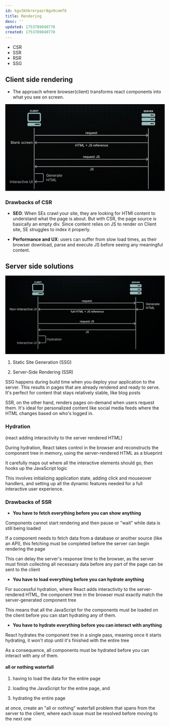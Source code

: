 ```yaml
---
id: kgx3khbrerpazr8go9comf8
title: Rendering
desc: ''
updated: 1753789040778
created: 1753789040778
---
```

- CSR
- SSR
- RSR
- SSG

## Client side rendering
- The approach where browser(client) transforms react components into what you see on screen.

![alt text](/assets/images/CSR.png)

### Drawbacks of CSR
- **SEO**: When SEs crawl your site, they are looking for HTMl content to understand what the page is about. But with CSR, the page source is basically an empty div. Since content relies on JS to render on Client site, SE struggles to index it properly.

- **Performance and UX**: users can suffer from slow load times, as their browser download, parse and execute JS before seeing any meaningful content.





## Server side solutions

![alt text](/assets/images/SSR.png)

1. Static Site Generation (SSG)
 
2. Server-Side Rendering (SSR)
 
SSG happens during build time when you deploy your application to the server. This results in pages that are already rendered and ready to serve. It's perfect for content that stays relatively stable, like blog posts
 
SSR, on the other hand, renders pages on-demand when users request them. It's ideal for personalized content like social media feeds where the HTML changes based on who's logged in.

### Hydration
(react adding interactivity to the server rendered HTML)
 
During hydration, React takes control in the browser and reconstructs the component tree in memory, using the server-rendered HTML as a blueprint
 
It carefully maps out where all the interactive elements should go, then hooks up the JavaScript logic
 
This involves initializing application state, adding click and mouseover handlers, and setting up all the dynamic features needed for a full interactive user experience.

### Drawbacks of SSR
 
- **You have to fetch everything before you can show anything**
 
Components cannot start rendering and then pause or "wait" while data is still being loaded
 
If a component needs to fetch data from a database or another source (like an API), this fetching must be completed before the server can begin rendering the page
 
This can delay the server's response time to the browser, as the server must finish collecting all necessary data before any part of the page can be sent to the client

- **You have to load everything before you can hydrate anything**
 
For successful hydration, where React adds interactivity to the server-rendered HTML, the component tree in the browser must exactly match the server-generated component tree
 
This means that all the JavaScript for the components must be loaded on the client before you can start hydrating any of them.

- **You have to hydrate everything before you can interact with anything**
 
React hydrates the component tree in a single pass, meaning once it starts hydrating, it won't stop until it's finished with the entire tree
 
As a consequence, all components must be hydrated before you can interact with any of them.


#### all or nothing waterfall
 
1. having to load the data for the entire page
 
2. loading the JavaScript for the entire page, and
 
3. hydrating the entire page
 
at once, create an "all or nothing" waterfall problem that spans from the server to the client, where each issue must be resolved before moving to the next one
 

